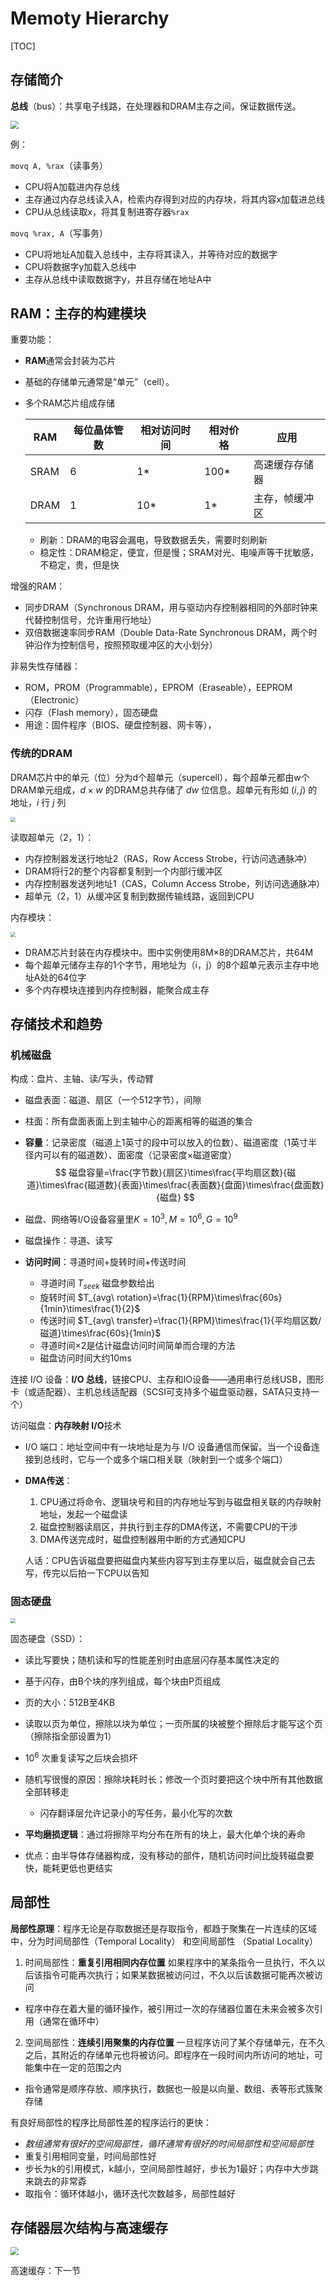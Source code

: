 

# Memoty Hierarchy

[TOC]



## 存储简介

**总线**（bus）：共享电子线路，在处理器和DRAM主存之间，保证数据传送。

<img src="./Images/12-Bus Structure.png" style="zoom: 80%;" />

例：

`movq A, %rax`（读事务）

* CPU将A加载进内存总线
* 主存通过内存总线读入A，检索内存得到对应的内存块，将其内容x加载进总线
* CPU从总线读取x，将其复制进寄存器`%rax`

`movq %rax, A`（写事务）

* CPU将地址A加载入总线中，主存将其读入，并等待对应的数据字
* CPU将数据字y加载入总线中
* 主存从总线中读取数据字y，并且存储在地址A中



## RAM：主存的构建模块

重要功能：

* **RAM**通常会封装为芯片

* 基础的存储单元通常是“单元”（cell）。

* 多个RAM芯片组成存储

  | RAM  | 每位晶体管数 | 相对访问时间 | 相对价格 | 应用           |
  | ---- | ------------ | ------------ | -------- | -------------- |
  | SRAM | 6            | 1*           | 100*     | 高速缓存存储器 |
  | DRAM | 1            | 10*          | 1*       | 主存，帧缓冲区 |

  * 刷新：DRAM的电容会漏电，导致数据丢失，需要时刻刷新
  * 稳定性：DRAM稳定，便宜，但是慢；SRAM对光、电噪声等干扰敏感，不稳定，贵，但是快



增强的RAM：

* 同步DRAM（Synchronous DRAM，用与驱动内存控制器相同的外部时钟来代替控制信号，允许重用行地址）
* 双倍数据速率同步RAM（Double Data-Rate Synchronous DRAM，两个时钟沿作为控制信号，按照预取缓冲区的大小划分）

非易失性存储器：

* ROM，PROM（Programmable），EPROM（Eraseable），EEPROM（Electronic）
* 闪存（Flash memory），固态硬盘
* 用途：固件程序（BIOS、硬盘控制器、网卡等），



### 传统的DRAM

DRAM芯片中的单元（位）分为d个超单元（supercell），每个超单元都由w个DRAM单元组成，$d \times w$ 的DRAM总共存储了 $dw$ 位信息。超单元有形如 $(i,j)$ 的地址，$i$ 行 $j$ 列

<img src="./Images/12-Conventional DRAM Organization.png" style="zoom:50%;" />

读取超单元（2，1）：

* 内存控制器发送行地址2（RAS，Row Access Strobe，行访问选通脉冲）
* DRAM将行2的整个内容都复制到一个内部行缓冲区
* 内存控制器发送列地址1（CAS，Column Access Strobe，列访问选通脉冲）
* 超单元（2，1）从缓冲区复制到数据传输线路，返回到CPU



内存模块：

<img src="./Images/12-Memory Module.png" style="zoom:50%;" />

* DRAM芯片封装在内存模块中。图中实例使用8M$\times$8的DRAM芯片，共64M
* 每个超单元储存主存的1个字节，用地址为（i，j）的8个超单元表示主存中地址A处的64位字
* 多个内存模块连接到内存控制器，能聚合成主存





## 存储技术和趋势

### 机械磁盘

构成：盘片、主轴、读/写头，传动臂

* 磁盘表面：磁道、扇区（一个512字节），间隙

* 柱面：所有盘面表面上到主轴中心的距离相等的磁道的集合

* **容量**：记录密度（磁道上1英寸的段中可以放入的位数）、磁道密度（1英寸半径内可以有的磁道数）、面密度（记录密度$\times$磁道密度）
  $$
  磁盘容量=\frac{字节数}{扇区}\times\frac{平均扇区数}{磁道}\times\frac{磁道数}{表面}\times\frac{表面数}{盘面}\times\frac{盘面数}{磁盘}
  $$

* 磁盘、网络等I/O设备容量里$K=10^3,M=10^6,G=10^9$

* 磁盘操作：寻道、读写

* **访问时间**：寻道时间+旋转时间+传送时间

  * 寻道时间 $T_{seek}$ 磁盘参数给出
  * 旋转时间 $T_{avg\ rotation}=\frac{1}{RPM}\times\frac{60s}{1min}\times\frac{1}{2}$
  * 传送时间 $T_{avg\ transfer}=\frac{1}{RPM}\times\frac{1}{平均扇区数/磁道}\times\frac{60s}{1min}$
  * 寻道时间$\times 2$是估计磁盘访问时间简单而合理的方法
  * 磁盘访问时间大约10ms



连接 I/O 设备：**I/O 总线**，链接CPU、主存和IO设备——通用串行总线USB，图形卡（或适配器）、主机总线适配器（SCSI可支持多个磁盘驱动器，SATA只支持一个）

访问磁盘：**内存映射 I/O**技术

* I/O 端口：地址空间中有一块地址是为与 I/O 设备通信而保留。当一个设备连接到总线时，它与一个或多个端口相关联（映射到一个或多个端口）

* **DMA传送**：

  1. CPU通过将命令、逻辑块号和目的内存地址写到与磁盘相关联的内存映射地址，发起一个磁盘读
  2. 磁盘控制器读扇区，并执行到主存的DMA传送，不需要CPU的干涉
  3. DMA传送完成时，磁盘控制器用中断的方式通知CPU

  人话：CPU告诉磁盘要把磁盘内某些内容写到主存里以后，磁盘就会自己去写，传完以后拍一下CPU以告知



### 固态硬盘

<img src="./Images/12-SSD.png" style="zoom:50%;" />

固态硬盘（SSD）：

* 读比写要快；随机读和写的性能差别时由底层闪存基本属性决定的

* 基于闪存，由B个块的序列组成，每个块由P页组成

* 页的大小：512B至4KB

* 读取以页为单位，擦除以块为单位；一页所属的块被整个擦除后才能写这个页（擦除指全部设置为1）

* $10^6$ 次重复读写之后块会损坏

* 随机写很慢的原因：擦除块耗时长；修改一个页时要把这个块中所有其他数据全部转移走

  * 闪存翻译层允许记录小的写任务，最小化写的次数

* **平均磨损逻辑**：通过将擦除平均分布在所有的块上，最大化单个块的寿命

* 优点：由半导体存储器构成，没有移动的部件，随机访问时间比旋转磁盘要快，能耗更低也更结实






##  局部性

**局部性原理**：程序无论是存取数据还是存取指令，都趋于聚集在一片连续的区域中，分为时间局部性（Temporal Locality） 和空间局部性 （Spatial Locality） 

1. 时间局部性：**重复引用相同内存位置**
  如果程序中的某条指令一旦执行，不久以后该指令可能再次执行；如果某数据被访问过，不久以后该数据可能再次被访问
  * 程序中存在着大量的循环操作，被引用过一次的存储器位置在未来会被多次引用（通常在循环中）
2. 空间局部性：**连续引用聚集的内存位置**
  一旦程序访问了某个存储单元，在不久之后，其附近的存储单元也将被访问。即程序在一段时间内所访问的地址，可能集中在一定的范围之内
  * 指令通常是顺序存放、顺序执行，数据也一般是以向量、数组、表等形式簇聚存储

有良好局部性的程序比局部性差的程序运行的更快：

* *数组通常有很好的空间局部性，循环通常有很好的时间局部性和空间局部性*
*  重复引用相同变量，时间局部性好
* 步长为k的引用模式，k越小，空间局部性越好，步长为1最好；内存中大步跳来跳去的非常孬
* 取指令：循环体越小，循环迭代次数越多，局部性越好





##  存储器层次结构与高速缓存

<img src="./Images/12-Memory Hierarchy Pyramid.png" style="zoom: 80%;" />

高速缓存：下一节
